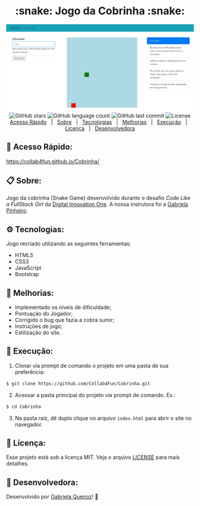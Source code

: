 <h1 align="center"> :snake: Jogo da Cobrinha :snake: </h1>

<p align="center">
  <img src="public/image/logo.jpg" alt="SnakeGame"/>
  <br>
  <img alt="GitHub stars" src="https://img.shields.io/github/stars/Collab4Fun/Cobrinha">
  <img alt="GitHub language count" src="https://img.shields.io/github/languages/count/Collab4Fun/Cobrinha">
  <img alt="GitHub last commit" src="https://img.shields.io/github/last-commit/Collab4Fun/Cobrinha">
  <img alt="License" src="https://img.shields.io/badge/license-MIT-brightgreen">
  <br>
  <a href="#mag_right-acesso-rápido">Acesso Rápido</a>&nbsp;&nbsp;&nbsp;|&nbsp;&nbsp;
  <a href="#clipboard-sobre">Sobre</a>&nbsp;&nbsp;&nbsp;|&nbsp;&nbsp;
  <a href="#gear-tecnologias">Tecnologias</a>&nbsp;&nbsp;&nbsp;|&nbsp;&nbsp;
  <a href="#wrench-melhorias">Melhorias</a>&nbsp;&nbsp;&nbsp;|&nbsp;&nbsp;
  <a href="#floppy_disk-execução">Execução</a>&nbsp;&nbsp;&nbsp;|&nbsp;&nbsp;
  <a href="#closed_lock_with_key-licença">Licença</a>&nbsp;&nbsp;&nbsp;|&nbsp;&nbsp;
  <a href="#woman-desenvolvedora">Desenvolvedora</a>
</p>

## :mag_right: Acesso Rápido:
https://collab4fun.github.io/Cobrinha/


## :clipboard: Sobre:

Jogo da cobrinha (Snake Game) desenvolvido durante o desafio *Code Like a FullStack Girl* da [Digital Innovation One](https://web.digitalinnovation.one/home). A nossa instrutora foi a [Gabriela Pinheiro](https://github.com/SpruceGabriela).

## :gear: Tecnologias:

Jogo recriado utilizando as seguintes ferramentas:

- HTML5
- CSS3
- JavaScript
- Bootstrap

## :wrench: Melhorias:

- Implementado os níveis de dificuldade;
- Pontuação do Jogador;
- Corrigido o bug que fazia a cobra sumir;
- Instruções de jogo;
- Estilização do site.

## :floppy_disk: Execução:
1. Clonar via prompt de comando o projeto em uma pasta de sua preferência:
```bash
$ git clone https://github.com/Collab4Fun/Cobrinha.git
```
2. Acessar a pasta principal do projeto via prompt de comando. Ex.:
```bash
$ cd Cobrinha
```
3. Na pasta raiz, dê duplo clique no arquivo `index.html` para abrir o site no navegador.

## :closed_lock_with_key: Licença:
Esse projeto está sob a licença MIT. Veja o arquivo [LICENSE](LICENSE) para mais detalhes.

## :woman: Desenvolvedora:

Desenvolvido por [Gabriela Queiroz](https://github.com/gabiqrm)! :purple_heart:
